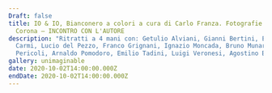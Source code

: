 ```yaml
---
Draft: false
title: IO & IO, Bianconero a colori a cura di Carlo Franza. Fotografie di Roger
  Corona — INCONTRO CON L'AUTORE
description: "Ritratti a 4 mani con: Getulio Alviani, Gianni Bertini, Eugenio
  Carmi, Lucio del Pezzo, Franco Grignani, Ignazio Moncada, Bruno Munari, Tullio
  Pericoli, Arnaldo Pomodoro, Emilio Tadini, Luigi Veronesi, Agostino Bonalumi"
gallery: unimaginable
date: 2020-10-02T14:00:00.000Z
endDate: 2020-10-02T14:00:00.000Z
---
```


